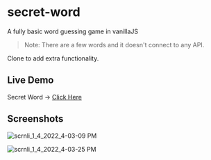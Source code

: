 # secret-word

A fully basic word guessing game in vanillaJS

>Note: There are a few words and it doesn't connect to any API.

Clone to add extra functionality.

## Live Demo 

Secret Word -> [Click Here](https://henryhale.github.io/secret-word/)

## Screenshots 

![scrnli_1_4_2022_4-03-09 PM](https://user-images.githubusercontent.com/92443116/148063269-1aa22327-f6d3-4a7e-b73b-d08c54ab3cb9.png)

![scrnli_1_4_2022_4-03-25 PM](https://user-images.githubusercontent.com/92443116/148063271-2aff666f-639c-4c52-a1e1-c4f01d408b1a.png)
